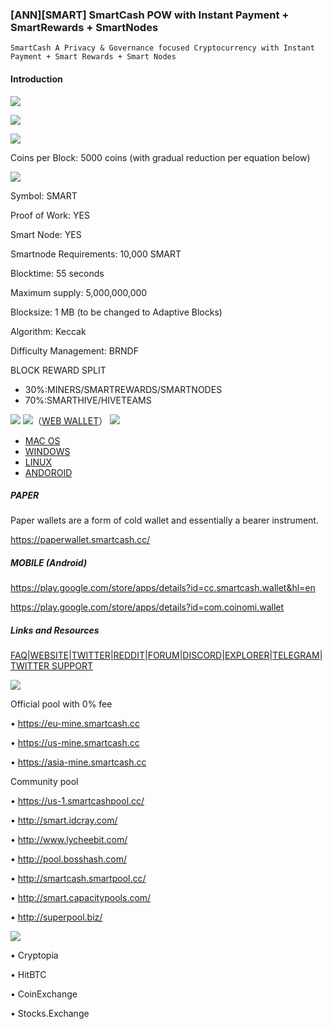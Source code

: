### [ANN][SMART] SmartCash POW with Instant Payment + SmartRewards + SmartNodes


    SmartCash A Privacy & Governance focused Cryptocurrency with Instant Payment + Smart Rewards + Smart Nodes

#### Introduction


![](https://ip.bitcointalk.org/?u=https%3A%2F%2Fi.imgur.com%2FWuT98G4.png&t=592&c=L5khx5JkmFIA2Q)


![](https://ip.bitcointalk.org/?u=https%3A%2F%2Fi.imgur.com%2FZypo9TL.png&t=592&c=gixZr5SKqLpYmw)

![](https://ip.bitcointalk.org/?u=https%3A%2F%2Fi.imgur.com%2F8tLNb67.png&t=592&c=j6_axXQH3LlIBg)

Coins per Block: 5000 coins (with gradual reduction per equation below)

![](https://ip.bitcointalk.org/?u=https%3A%2F%2Fi.imgur.com%2Fc17TIoa.jpg&t=592&c=aEABsNaSnTwQVg)

Symbol: SMART

Proof of Work: YES

Smart Node: YES

Smartnode Requirements: 10,000 SMART

Blocktime: 55 seconds

Maximum supply: 5,000,000,000

Blocksize: 1 MB (to be changed to Adaptive Blocks)

Algorithm: Keccak

Difficulty Management: BRNDF

BLOCK REWARD SPLIT

- 30%:MINERS/SMARTREWARDS/SMARTNODES
- 70%:SMARTHIVE/HIVETEAMS


![](https://ip.bitcointalk.org/?u=https%3A%2F%2Fi.imgur.com%2FyQtL6PH.png&t=592&c=aXbeJj7cfPDo3A)
![](https://ip.bitcointalk.org/?u=https%3A%2F%2Fi.imgur.com%2FzTYmTN1.png&t=592&c=BO7WtMno7u0Vtg)（[WEB WALLET](https://ip.bitcointalk.org/?u=https%3A%2F%2Fi.imgur.com%2FzTYmTN1.png&t=592&c=BO7WtMno7u0Vtg)）
![](https://ip.bitcointalk.org/?u=https%3A%2F%2Fi.imgur.com%2FKedif9E.png&t=592&c=8T-jPjRBWQg7fg)

- [MAC OS](https://github.com/SmartCash/smartcash/releases/)
- [WINDOWS](https://github.com/SmartCash/smartcash/releases/)
- [LINUX](https://github.com/SmartCash/smartcash/releases/)
- [ANDOROID](https://github.com/SmartCash/smartcash/releases/)



##### PAPER
Paper wallets are a form of cold wallet and essentially a bearer instrument.

https://paperwallet.smartcash.cc/


##### MOBILE (Android)
https://play.google.com/store/apps/details?id=cc.smartcash.wallet&hl=en

https://play.google.com/store/apps/details?id=com.coinomi.wallet


##### Links and Resources

[FAQ](https://smartcash.freshdesk.com/support/home)|[WEBSITE](https://smartcash.cc/)|[TWITTER](http://twitter.com/scashofficial)|[REDDIT](http://reddit.com/r/smartcash)|[FORUM](http://forum.smartcash.cc/)|[DISCORD](https://discord.gg/BDUh8jr)|[EXPLORER](http://explorer3.smartcash.cc/)|[TELEGRAM](https://bit.do/smartcash)|[TWITTER SUPPORT](https://twitter.com/smartcashassist)


![](https://ip.bitcointalk.org/?u=https%3A%2F%2Fi.imgur.com%2FmWScvRe.png&t=592&c=cCYVJCsiHP6sHA)

Official pool with 0% fee

•   https://eu-mine.smartcash.cc

•   https://us-mine.smartcash.cc

•   https://asia-mine.smartcash.cc

Community pool 

•   https://us-1.smartcashpool.cc/

•   http://smart.idcray.com/

•   http://www.lycheebit.com/

•   http://pool.bosshash.com/

•   http://smartcash.smartpool.cc/

•   http://smart.capacitypools.com/

•   http://superpool.biz/



![](https://ip.bitcointalk.org/?u=https%3A%2F%2Fi.imgur.com%2FaH2w8ni.png&t=592&c=t-xe6WcM3JoYjw)



•   Cryptopia

•   HitBTC

•   CoinExchange

•   Stocks.Exchange